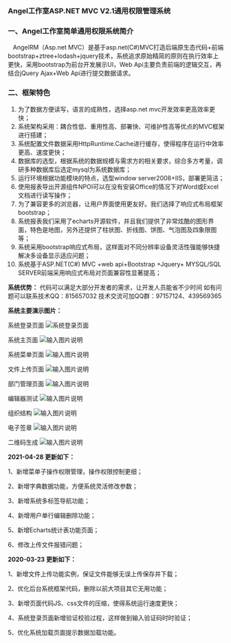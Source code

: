 ###  Angel工作室ASP.NET MVC V2.1通用权限管理系统


###  一、Angel工作室简单通用权限系统简介 


   AngelRM（Asp.net MVC）是基于asp.net(C#)MVC打造后端原生态代码+前端bootstrap+ztree+lodash+jquery技术，系统追求原始精简的原则在执行效率上更快，采用bootstrap为前台开发展示UI，Web Api主要负责前端的逻辑交互，再结合jQuery Ajax+Web Api进行提交数据请求。

###  二、框架特色



1. 为了数据方便读写，语言的成熟性，选择asp.net mvc开发效率更高效率更快；
2. 系统架构采用：耦合性低、重用性高、部署快、可维护性高等优点的MVC框架进行搭建；
3. 系统配置文件数据采用HttpRuntime.Cache进行缓存，使得程序在运行中效率更高、速度更快；
4. 数据库的选型，根据系统的数据规模与需求方的相关要求，综合多方考量，调研多种数据库后选定mysql为系统数据库；
5. 运行环境根据功能模块的特点，选型window server2008+IIS，部署更简洁；
6. 使用报表导出开源组件NPOI可以在没有安装Office的情况下对Word或Excel文档进行读写操作；
7. 为了兼容更多的浏览器，让用户界面使用更友好。我们选择了响应式布局框架bootstrap；
8. 系统报表我们采用了echarts开源软件，并且我们提供了非常炫酷的图形界面，特色是地图，另外还提供了柱状图、折线图、饼图、气泡图及四象限图等；
9. 系统采用bootstrap响应式布局，这样面对不同分辨率设备灵活性强能够快捷解决多设备显示适应问题；
10. 系统基于ASP.NET(C#) MVC +web api+Bootstrap +Jquery+ MYSQL/SQL SERVER前端采用响应式布局对页面兼容性显著提高；



 **系统优势：** 
代码可以满足大部分开发者的需求，让开发人员能省不少时间
如有问题可以联系技术QQ：815657032 
技术交流可加QQ群：97157124、439569365

 **系统主要演示图片：** 

系统登录页面
![系统登录页面](https://images.gitee.com/uploads/images/2021/0507/215512_9fcd362f_113115.jpeg "系统登录页面")

系统主页面
![输入图片说明](https://images.gitee.com/uploads/images/2021/0507/215649_947b5619_113115.jpeg "系统主页面")

系统菜单页面
![输入图片说明](https://images.gitee.com/uploads/images/2021/0507/215722_e74ef48e_113115.jpeg "系统菜单页面")

文件上传页面
![输入图片说明](https://images.gitee.com/uploads/images/2021/0507/215752_037d22f2_113115.jpeg "文件上传页面")

部门管理页面
![输入图片说明](https://images.gitee.com/uploads/images/2021/0507/215852_af07f07f_113115.jpeg "部门管理页面")

编辑器测试
![输入图片说明](https://images.gitee.com/uploads/images/2021/0507/220031_386ff7e0_113115.jpeg "编辑器测试")

组织结构
![输入图片说明](https://images.gitee.com/uploads/images/2021/0507/220109_e15f6ae9_113115.jpeg "组织结构")

电子签章
![输入图片说明](https://images.gitee.com/uploads/images/2021/0507/215936_727bdb00_113115.jpeg "电子签章")

二维码生成
![输入图片说明](https://images.gitee.com/uploads/images/2021/0507/220001_657d4641_113115.jpeg "二维码生成")

 **2021-04-28 更新如下：** 

1、新增菜单子操作权限管理，操作权限控制更细；

2、新增字典数据功能，方便系统灵活修改参数；

3、新增系统多标签导航功能；

4、新增用户单行编辑删除功能；

5、新增Echarts统计表功能页面；

6、修改上传文件报错问题；

 **2020-03-23 更新如下：** 

1、新增文件上传功能实例，保证文件能够无误上传保存并下载；

2、优化后台系统框架代码，删除以前大项目其它无用功能；

3、新增页面代码JS、css文件的压缩，使得系统运行速度更快；

4、系统登录页面新增验证校验过程，这样做到输入验证码时时验证；

5、优化系统加载页面提示数据加载功能。


